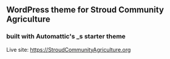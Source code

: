 ## WordPress theme for Stroud Community Agriculture

### built with Automattic's **_s** starter theme

Live site: https://StroudCommunityAgriculture.org

